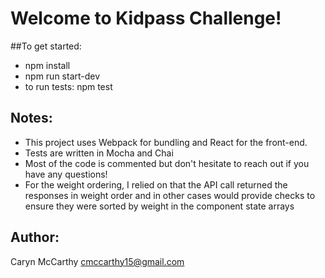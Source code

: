 # Welcome to Kidpass Challenge!

##To get started:
- npm install
- npm run start-dev
- to run tests: npm test

## Notes:
- This project uses Webpack for bundling and React for the front-end.
- Tests are written in Mocha and Chai
- Most of the code is commented but don't hesitate to reach out if you have any questions!
- For the weight ordering, I relied on that the API call returned the responses in weight order and in other cases would provide checks to ensure they were sorted by weight in the component state arrays

## Author:
Caryn McCarthy
cmccarthy15@gmail.com
